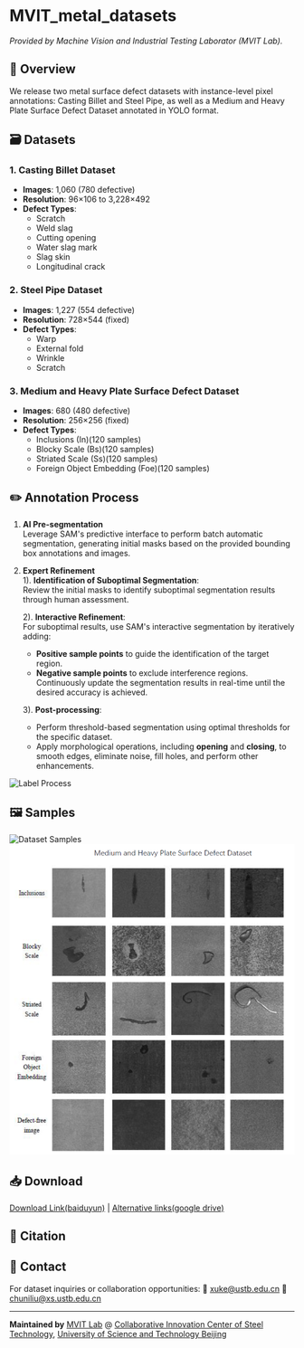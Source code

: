 # MVIT_metal_datasets
*Provided by Machine Vision and Industrial Testing Laborator (MVIT Lab).*

## 📌 Overview
We release two metal surface defect datasets with instance-level pixel annotations: Casting Billet and Steel Pipe, as well as a Medium and Heavy Plate Surface Defect Dataset annotated in YOLO format.

## 🗃️ Datasets
### 1. Casting Billet Dataset
- **Images**: 1,060 (780 defective)
- **Resolution**: 96×106 to 3,228×492
- **Defect Types**:
  - Scratch
  - Weld slag 
  - Cutting opening
  - Water slag mark
  - Slag skin
  - Longitudinal crack

### 2. Steel Pipe Dataset
- **Images**: 1,227 (554 defective) 
- **Resolution**: 728×544 (fixed)
- **Defect Types**:
  - Warp
  - External fold
  - Wrinkle 
  - Scratch

### 3. Medium and Heavy Plate Surface Defect Dataset
- **Images**: 680 (480 defective) 
- **Resolution**: 256×256 (fixed)
- **Defect Types**:
  - Inclusions (In)(120 samples)
  - Blocky Scale (Bs)(120 samples)
  - Striated Scale (Ss)(120 samples)
  - Foreign Object Embedding (Foe)(120 samples)

## ✏️ Annotation Process

1. **AI Pre-segmentation**  
   Leverage SAM's predictive interface to perform batch automatic segmentation, generating initial masks based on the provided bounding box annotations and images.

2. **Expert Refinement**  
   1). **Identification of Suboptimal Segmentation**:  
      Review the initial masks to identify suboptimal segmentation results through human assessment.

   2). **Interactive Refinement**:  
      For suboptimal results, use SAM's interactive segmentation by iteratively adding:  
      - **Positive sample points** to guide the identification of the target region.  
      - **Negative sample points** to exclude interference regions.  
      Continuously update the segmentation results in real-time until the desired accuracy is achieved.

   3). **Post-processing**:  
      - Perform threshold-based segmentation using optimal thresholds for the specific dataset.  
      - Apply morphological operations, including **opening** and **closing**, to smooth edges, eliminate noise, fill holes, and perform other enhancements.

![Label Process](samples/label_process.png)

## 🖼️ Samples
![Dataset Samples](samples/datasets.png)
![Dataset Samples](samples/MHPSDS.png)

## 📥 Download
[Download Link(baiduyun)](https://pan.baidu.com/s/1uYLvkAdRHw3TKjiJIHuO1A?pwd=uk4f) | [Alternative links(google drive)](https://drive.google.com/drive/folders/1f9UpmgPlYF2i7s83XP09sc_k7PIT1bNM?usp=sharing)

## 📜 Citation

## 📧 Contact
For dataset inquiries or collaboration opportunities:  📧 [xuke@ustb.edu.cn](mailto:xuke@ustb.edu.cn) 📧 [chuniliu@xs.ustb.edu.cn](mailto:chuniliu@xs.ustb.edu.cn)

---

**Maintained by** [MVIT Lab](https://cicst.ustb.edu.cn/rcpy/yjsds/bssds1/2d415f8ca1f54cc6abafe9b7c10ba665.htm) @ [Collaborative Innovation Center of Steel Technology](https://cicst.ustb.edu.cn/), [University of Science and Technology Beijing](https://www.ustb.edu.cn)
